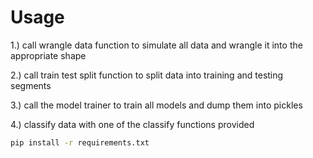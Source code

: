 # Usage

1.) call wrangle data function to simulate all data and wrangle it into the appropriate shape

2.) call train test split function to split data into training and testing segments

3.) call the model trainer to train all models and dump them into pickles

4.) classify data with one of the classify functions provided

```bash
pip install -r requirements.txt
```